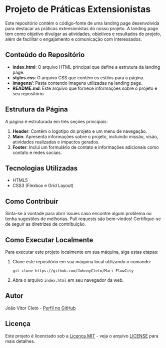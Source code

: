 # Projeto de Práticas Extensionistas

Este repositório contém o código-fonte de uma landing page desenvolvida para destacar as práticas extensionistas do nosso projeto. A landing page tem como objetivo divulgar as atividades, objetivos e resultados do projeto, além de facilitar o engajamento e comunicação com interessados.

## Conteúdo do Repositório

- **index.html**: O arquivo HTML principal que define a estrutura da landing page.
- **styles.css**: O arquivo CSS que contém os estilos para a página.
- **imagens/**: Pasta contendo imagens utilizadas na landing page.
- **README.md**: Este arquivo que fornece informações sobre o projeto e seu repositório.

## Estrutura da Página

A página é estruturada em três seções principais:

1. **Header**: Contém o logotipo do projeto e um menu de navegação.
2. **Main**: Apresenta informações sobre o projeto, incluindo missão, visão, atividades realizadas e impactos gerados.
3. **Footer**: Inclui um formulário de contato e informações adicionais como contato e redes sociais.

## Tecnologias Utilizadas

- HTML5
- CSS3 (Flexbox e Grid Layout)

## Como Contribuir

Sinta-se à vontade para abrir issues caso encontre algum problema ou tenha sugestões de melhorias. Pull requests são bem-vindos! Certifique-se de seguir as diretrizes de contribuição.

## Como Executar Localmente

Para executar este projeto localmente em sua máquina, siga estas etapas:

1. Clone este repositório em sua máquina local utilizando o comando:
   ```
   git clone https://github.com/JohnnyCleto/Mari-FlowCity
   ```
2. Abra o arquivo `index.html` em seu navegador da web.

## Autor

João Vitor Cleto - [Perfil no GitHub](https://github.com/JohnnyCleto)

## Licença

Este projeto é licenciado sob a [Licença MIT](https://opensource.org/licenses/MIT) - veja o arquivo [LICENSE](LICENSE) para mais detalhes.
